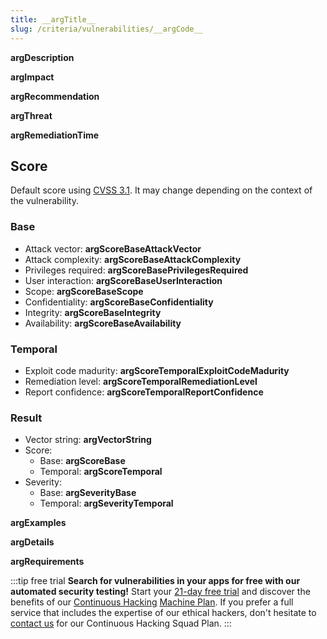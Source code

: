 ```yaml
---
title: __argTitle__
slug: /criteria/vulnerabilities/__argCode__
---
```


__argDescription__

__argImpact__

__argRecommendation__

__argThreat__

__argRemediationTime__

## Score

Default score using [CVSS 3.1](https://www.first.org/cvss/calculator/3.1).
It may change depending on the context of the vulnerability.

### Base

- Attack vector: **__argScoreBaseAttackVector__**
- Attack complexity: **__argScoreBaseAttackComplexity__**
- Privileges required: **__argScoreBasePrivilegesRequired__**
- User interaction: **__argScoreBaseUserInteraction__**
- Scope: **__argScoreBaseScope__**
- Confidentiality: **__argScoreBaseConfidentiality__**
- Integrity: **__argScoreBaseIntegrity__**
- Availability: **__argScoreBaseAvailability__**

### Temporal

- Exploit code madurity: **__argScoreTemporalExploitCodeMadurity__**
- Remediation level: **__argScoreTemporalRemediationLevel__**
- Report confidence: **__argScoreTemporalReportConfidence__**

### Result

- Vector string: **__argVectorString__**
- Score:
    - Base: **__argScoreBase__**
    - Temporal: **__argScoreTemporal__**
- Severity:
    - Base: **__argSeverityBase__**
    - Temporal: **__argSeverityTemporal__**

__argExamples__

__argDetails__

__argRequirements__

:::tip free trial
**Search for vulnerabilities in your apps for free
with our automated security testing!**
Start your [21-day free trial](https://app.fluidattacks.com/SignUp)
and discover the benefits of our [Continuous Hacking](https://fluidattacks.com/services/continuous-hacking/)
[Machine Plan](https://fluidattacks.com/plans/).
If you prefer a full service
that includes the expertise of our ethical hackers,
don't hesitate to [contact us](https://fluidattacks.com/contact-us/)
for our Continuous Hacking Squad Plan.
:::
